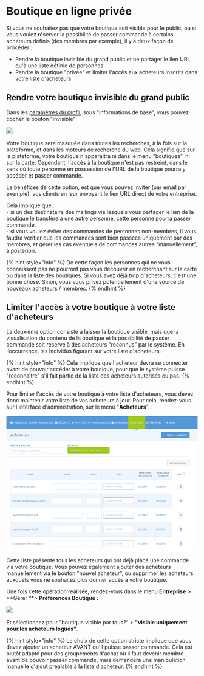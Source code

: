 # Boutique en ligne privée

Si vous ne souhaitez pas que votre boutique soit visible pour le public, ou si vous voulez réserver la possibilité de passer commande à certains acheteurs définis (des membres par exemple), il y a deux façon de procéder : 

* Rendre la boutique invisible du grand public et ne partager le lien URL qu'à une liste définie de personnes
* Rendre la boutique "privée" et limiter l'accès aux acheteurs inscrits dans votre liste d'acheteurs. 

## Rendre votre boutique invisible du grand public

Dans les [paramètres du profil](../votre-profil/parametres.md), sous "informations de base", vous pouvez cocher le bouton "invisible"

![](<../../.gitbook/assets/Capture d’écran 2020-09-01 à 17.04.05 (1).png>)

Votre boutique sera masquée dans toutes les recherches, à la fois sur la plateforme, et dans les moteurs de recherche du web. Cela signifie que sur la plateforme, votre boutique n'apparaitra ni dans le menu "boutiques", ni sur la carte. Cependant, l'accès à la boutique n'est pas restreint, dans le sens où toute personne en possession de l'URL de la boutique pourra y accéder et passer commande. 

Le bénéfices de cette option, est que vous pouvez inviter (par email par exemple), vos clients en leur envoyant le lien URL direct de votre entreprise.

Cela implique que :\
 \- si un des destinataire des mailings via lesquels vous partager le lien de la boutique le transfère à une autre personne, cette personne pourra passer commande.\
\- si vous voulez éviter des commandes de personnes non-membres, il vous faudra vérifier que les commandes sont bien passées uniquement par des membres, et gérer les cas éventuels de commandes autres "manuellement", à posteriori.

{% hint style="info" %}
De cette façon les personnes qui ne vous connaissent pas ne pourront pas vous découvrir en recherchant sur la carte ou dans la liste des boutiques. Si vous avez déjà trop d'acheteurs, c'est une bonne chose. Sinon, vous vous privez potentiellement d'une source de nouveaux acheteurs / membres.
{% endhint %}

## Limiter l'accès à votre boutique à votre liste d'acheteurs

La deuxième option consiste à laisser la boutique visible, mais que la visualisation du contenu de la boutique et la possibilité de passer commande soit réservé à des acheteurs "reconnus" par le système. En l’occurrence, les individus figurant sur votre liste d'acheteurs. 

{% hint style="info" %}
Cela implique que l'acheteur devra se connecter avant de pouvoir accéder à votre boutique, pour que le système puisse "reconnaître" s'il fait partie de la liste des acheteurs autorisés ou pas.
{% endhint %}

Pour limiter l'accès de votre boutique à votre liste d'acheteurs, vous devez donc maintenir votre liste de vos acheteurs à jour. Pour cela, rendez-vous sur l'interface d'administration, sur le menu "**Acheteurs**" :

![](<../../.gitbook/assets/image (91).png>)

Cette liste présente tous les acheteurs qui ont déjà placé une commande via votre boutique. Vous pouvez également ajouter des acheteurs manuellement via le bouton "nouvel acheteur", ou supprimer les acheteurs auxquels vous ne souhaitez plus donner accès à votre boutique.

Une fois cette opération réalisée, rendez-vous dans le menu **Entreprise** > **Gérer **> **Préférences Boutique :**

![](<../../.gitbook/assets/Capture d’écran 2020-09-01 à 17.30.48.png>)

Et sélectionnez pour "boutique visible par tous?" >  **"visible uniquement pour les acheteurs logués"**.

{% hint style="info" %}
Le choix de cette option stricte implique que vous devez ajouter un acheteur AVANT qu'il puisse passer commande. Cela est plutôt adapté pour des groupements d'achat où il faut devenir membre avant de pouvoir passer commande, mais demandera une manipulation manuelle d'ajout préalable à la liste d'acheteur.
{% endhint %}

##
